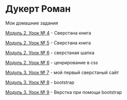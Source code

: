 

# Дукерт Роман
Мои домашние задания

[Модуль 2. Урок № 4](https://dukert-roman.github.io/HW_4/) - Сверстана книга

[Модуль 2. Урок № 5](https://dukert-roman.github.io/HW5/) - Сверстана книга

[Модуль 2. Урок № 6](https://dukert-roman.github.io/head/) - сверстаная шапка

[Модуль 2. Урок № 6](Dukert-Roman.github.io/lesson_6BoxInCentr/) - ценрирование в css

[Модуль 3. Урок № 7](Dukert-Roman.github.io/lesson_7/src/) - мой первый сверстаный сайт

[Модуль 3. Урок № 8](Dukert-Roman.github.io/homework_8) - bootstrap

[Модуль 3. Урок № 9](Dukert-Roman.github.io/HW9) - Верстка при помощи bootstrap
